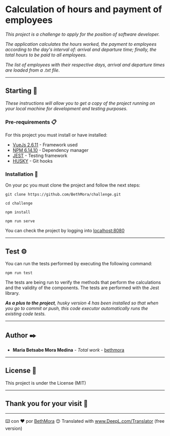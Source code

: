 # Calculation of hours and payment of employees

_This project is a challenge to apply for the position of software developer._

_The application calculates the hours worked, the payment to employees according to the day's interval of: arrival and departure time; finally, the total hours to be paid to all employees._

_The list of employees with their respective days, arrival and departure times are loaded from a .txt file_.

___

## Starting 🚀

_These instructions will allow you to get a copy of the project running on your local machine for development and testing purposes._

### Pre-requirements 📋
For this project you must install or have installed:

* [VueJs 2.6.11](https://vuejs.org/) - Framework used
* [NPM 6.14.10](https://nodejs.org/es/) - Dependency manager
* [JEST](https://github.com/facebook/jest) - Testing framework
* [HUSKY](https://github.com/typicode/husky/tree/mastert) - Git hooks

### Installation 🔧

On your pc you must clone the project and follow the next steps:

```
git clone https://github.com/BethMora/challenge.git
```

```
cd challenge
```

```
npm install
```

```
npm run serve
```

You can check the project by logging into [localhost:8080](https://vuejs.org/)

---
## Test ⚙️
You can run the tests performed by executing the following command:

```
npm run test
```
The tests are being run to verify the methods that perform the calculations and the validity of the components. The tests are performed with the Jest library.

_**As a plus to the project**, husky version 4 has been installed so that when you go to commit or push, this code executor automatically runs the existing code tests._  

---
## Author ✒️
* **Maria Betsabe Mora Medina** - *Total work* - [bethmora](https://github.com/BethMora)

---
## License 📄
This project is under the License (MIT)

---
## Thank you for your visit 🎁



---
⌨️ con ❤️ por [BethMora](https://github.com/BethMora) 😊
Translated with www.DeepL.com/Translator (free version)